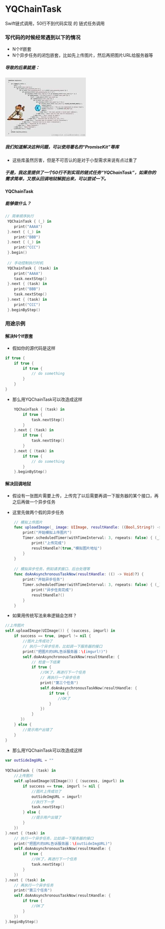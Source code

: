 # YQChainTask
Swift链式调用，50行不到代码实现 的 链式任务调用

### 写代码的时候经常遇到以下的情况
- N个If嵌套
- N个异步任务的闭包嵌套，比如先上传图片，然后再把图片URL给服务器等 

##### 导致的后果就是：
![image](https://github.com/976431yang/YQChainTask/blob/master/BadCode.png) 

##### 我们知道解决这种问题，可以使用著名的“PromiseKit”等库
- 这些库虽然厉害，但是不可否认的是对于小型需求来说有点过重了

##### 于是，我这里提供了一个50行不到实现的链式任务“YQChainTask”，如果你的需求简单，又想从回调地狱解脱出来，可以尝试一下。

#### YQChainTask
##### 能够做什么？
```Swift
// 简单顺序执行
 YQChainTask { (_) in
    print("AAAA")
 }.next { (_) in
    print("BBB")
 }.next { (_) in
    print("CCC")
 }.begin()

 // 手动控制执行时机
 YQChainTask { (task) in
    print("AAAA")
    task.nextStep()
 }.next { (task) in
    print("BBB")
    task.nextStep()
 }.next { (task) in
    print("CCC")
 }.beginByStep()
```

### 用途示例

#### 解决N个If嵌套
- 假如你的源代码是这样

```Swift
if true {
    if true {
        if true {
            // do something
        }
    }
}
```

- 那么用YQChainTask可以改造成这样

```Swift
    YQChainTask { (task) in
        if true {
            task.nextStep()
        }
    }.next { (task) in
        if true {
            task.nextStep()
        }
    }.next { (task) in
        if true {
            // do something
        }
    }.beginByStep()
```

#### 解决回调地狱
- 假设有一张图片需要上传，上传完了以后需要再调一下服务器的某个接口，再之后再做一个异步任务

- 这里先做两个假的异步任务

```Swift 
    // 模拟上传图片
    func uploadImage(_ image: UIImage, resultHandle: ((Bool,String?) -> Void)?) {
        print("开始模拟上传图片")
        Timer.scheduledTimer(withTimeInterval: 3, repeats: false) { (_) in
            print("上传完成")
            resultHandle?(true,"模拟图片地址")
        }
    }
    
    // 模拟异步任务，例如请求接口、后台处理等
    func doAnAsynchronousTaskNow(resultHandle: (() -> Void)?) {
        print("开始异步任务")
        Timer.scheduledTimer(withTimeInterval: 3, repeats: false) { (_) in
            print("异步任务完成")
            resultHandle?()
        }
    }
```

- 如果用传统写法来串逻辑会怎样？

```Swift
//上传图片
self.uploadImage(UIImage()) { (success, imgurl) in
    if success == true, imgurl != nil {
        //图片上传成功了
        // 执行一个异步任务，比如调一下服务器的接口
        print("把图片的URL告诉服务器：\(imgurl!)")
        self.doAnAsynchronousTaskNow(resultHandle: {
            // 检查一下结果
            if true {
                //OK了，再进行下一个任务
                // 再执行一个异步任务
                print("第三个任务")
                self.doAnAsynchronousTaskNow(resultHandle: {
                    if true {
                        //OK了
                    }
                })
            }
       })
    } else {
        //提示用户出错了
    }
}
```

- 那么用YQChainTask可以改造成这样

```Swift
var outSideImgURL = ""
   
YQChainTask { (task) in
    //上传图片
    self.uploadImage(UIImage()) { (success, imgurl) in
        if success == true, imgurl != nil {
            //图片上传成功了
            outSideImgURL = imgurl!
            //执行下一步
            task.nextStep()
        } else {
            //提示用户出错了
        }
    })
}.next { (task) in
    // 执行一个异步任务，比如调一下服务器的接口
    print("把图片的URL告诉服务器：\(outSideImgURL)")
    self.doAnAsynchronousTaskNow(resultHandle: {
        if true {
            //OK了，再进行下一个任务
            task.nextStep()
        }
    })
}.next { (task) in
    // 再执行一个异步任务
    print("第三个任务")
    self.doAnAsynchronousTaskNow(resultHandle: {
        if true {
            //OK了
        }
    })
}.beginByStep()
```

